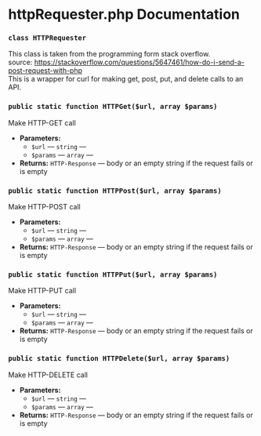 

#

# httpRequester.php Documentation

### `class HTTPRequester`

This class is taken from the programming form stack overflow.<br> source: https://stackoverflow.com/questions/5647461/how-do-i-send-a-post-request-with-php<br> This is a wrapper for curl for making get, post, put, and delete calls to an API.

### `public static function HTTPGet($url, array $params)`

Make HTTP-GET call

 * **Parameters:**
   * `$url` — `string` — 
   * `$params` — `array` — 
 * **Returns:** `HTTP-Response` — body or an empty string if the request fails or is empty

### `public static function HTTPPost($url, array $params)`

Make HTTP-POST call

 * **Parameters:**
   * `$url` — `string` — 
   * `$params` — `array` — 
 * **Returns:** `HTTP-Response` — body or an empty string if the request fails or is empty

### `public static function HTTPPut($url, array $params)`

Make HTTP-PUT call

 * **Parameters:**
   * `$url` — `string` — 
   * `$params` — `array` — 
 * **Returns:** `HTTP-Response` — body or an empty string if the request fails or is empty

### `public static function HTTPDelete($url, array $params)`

Make HTTP-DELETE call

 * **Parameters:**
   * `$url` — `string` — 
   * `$params` — `array` — 
 * **Returns:** `HTTP-Response` — body or an empty string if the request fails or is empty
